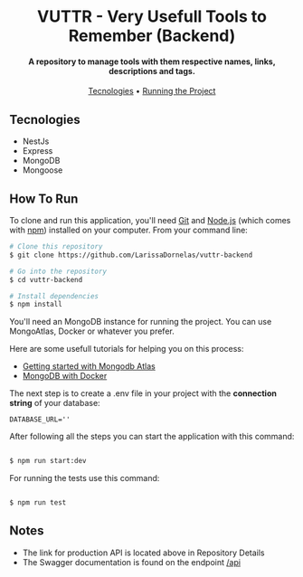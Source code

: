 <h1 align="center">
  VUTTR - Very Usefull Tools to Remember (Backend)
  <br>
</h1>

<h4 align="center">A repository to manage tools with them respective names, links, descriptions and tags. </h4>

<p align="center">
  <a href="#tecnologies">Tecnologies</a> •
  <a href="#how-to-run">Running the Project</a> 
</p>

## Tecnologies

- NestJs
- Express
- MongoDB
- Mongoose

## How To Run

To clone and run this application, you'll need [Git](https://git-scm.com) and [Node.js](https://nodejs.org/en/download/) (which comes with [npm](http://npmjs.com)) installed on your computer. From your command line:

```bash
# Clone this repository
$ git clone https://github.com/LarissaDornelas/vuttr-backend

# Go into the repository
$ cd vuttr-backend

# Install dependencies
$ npm install
```

You'll need an MongoDB instance for running the project. You can use MongoAtlas, Docker or whatever you prefer.

Here are some usefull tutorials for helping you on this process:

- [Getting started with Mongodb Atlas](https://www.knowi.com/blog/getting-started-with-mongodb-atlas-overview-and-tutorial/)
- [MongoDB with Docker](https://www.bmc.com/blogs/mongodb-docker-container/)

The next step is to create a .env file in your project with the <strong>connection string</strong> of your database:

```
DATABASE_URL=''
```

After following all the steps you can start the application with this command:

```bash

$ npm run start:dev
```

For running the tests use this command:

```bash

$ npm run test
```

## Notes

- The link for production API is located above in Repository Details
- The Swagger documentation is found on the endpoint [/api](https://vuttr-backend-bossa.herokuapp.com/api/)

